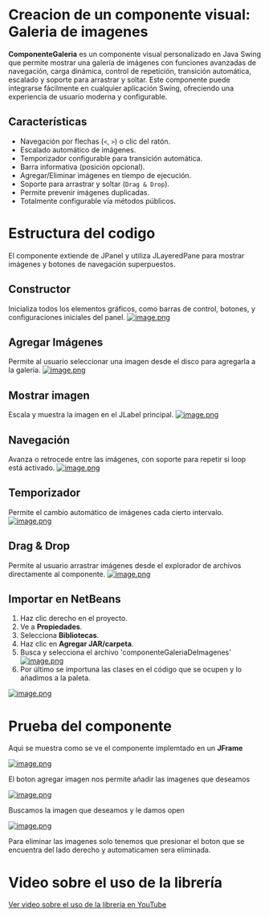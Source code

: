 # Creacion de un componente visual: Galeria de imagenes
**ComponenteGaleria** es un componente visual personalizado en Java Swing que permite mostrar una galería de imágenes con funciones avanzadas de navegación, carga dinámica, control de repetición, transición automática, escalado y soporte para arrastrar y soltar.
Este componente puede integrarse fácilmente en cualquier aplicación Swing, ofreciendo una experiencia de usuario moderna y configurable.

##  Características

- Navegación por flechas (`<`, `>`) o clic del ratón.
- Escalado automático de imágenes.
- Temporizador configurable para transición automática.
- Barra informativa (posición opcional).
- Agregar/Eliminar imágenes en tiempo de ejecución.
- Soporte para arrastrar y soltar (`Drag & Drop`).
- Permite prevenir imágenes duplicadas.
- Totalmente configurable vía métodos públicos.

# Estructura del codigo

El componente extiende de JPanel y utiliza JLayeredPane para mostrar imágenes y botones de navegación superpuestos.
## Constructor
Inicializa todos los elementos gráficos, como barras de control, botones, y configuraciones iniciales del panel.
[![image.png](https://i.postimg.cc/J0ySdn9s/image.png)](https://postimg.cc/0Kstz85v)

## Agregar Imágenes
Permite al usuario seleccionar una imagen desde el disco para agregarla a la galería.
[![image.png](https://i.postimg.cc/pL04xKRm/image.png)](https://postimg.cc/tsx2NZ1b)

## Mostrar imagen
Escala y muestra la imagen en el JLabel principal.
[![image.png](https://i.postimg.cc/Y25pBK85/image.png)](https://postimg.cc/nM18qWy2)

## Navegación
Avanza o retrocede entre las imágenes, con soporte para repetir si loop está activado.
[![image.png](https://i.postimg.cc/mkG6VwN5/image.png)](https://postimg.cc/LYNT8jWt)

## Temporizador
Permite el cambio automático de imágenes cada cierto intervalo.
[![image.png](https://i.postimg.cc/Z5D7XZx3/image.png)](https://postimg.cc/JsZ5Bfg4)

## Drag & Drop
Permite al usuario arrastrar imágenes desde el explorador de archivos directamente al componente.
[![image.png](https://i.postimg.cc/5tC3Gz0d/image.png)](https://postimg.cc/QBj1KH10)

##  Importar en NetBeans

1. Haz clic derecho en el proyecto.
2. Ve a **Propiedades**.
3. Selecciona **Bibliotecas**.
4. Haz clic en **Agregar JAR/carpeta**.
5. Busca y selecciona el archivo 'componenteGaleriaDeImagenes'
[![image.png](https://i.postimg.cc/bwHYRCxK/image.png)](https://postimg.cc/K1jyG5sN)
6. Por último se importuna las clases en el código que se ocupen y lo añadimos a la paleta.

[![image.png](https://i.postimg.cc/RF3NG1VK/image.png)](https://postimg.cc/Q938dT7d)

# Prueba del componente
Aqui se muestra como se ve el componente implemtado en un **JFrame**

[![image.png](https://i.postimg.cc/BQCQT7cR/image.png)](https://postimg.cc/7ffkDVRN)

El boton agregar imagen nos permite añadir las imagenes que deseamos

[![image.png](https://i.postimg.cc/Hx5TV6kZ/image.png)](https://postimg.cc/KkZ6WrLB)

Buscamos la imagen que deseamos y le damos open

[![image.png](https://i.postimg.cc/Hnd1jHKn/image.png)](https://postimg.cc/62jmmsBx)

Para eliminar las imagenes solo tenemos que presionar el boton que se encuentra del lado derecho y automaticamen sera eliminada.

# Video sobre el uso de la librería
[Ver video sobre el uso de la librería en YouTube](https://youtu.be/XQQLMVNo1p4)

